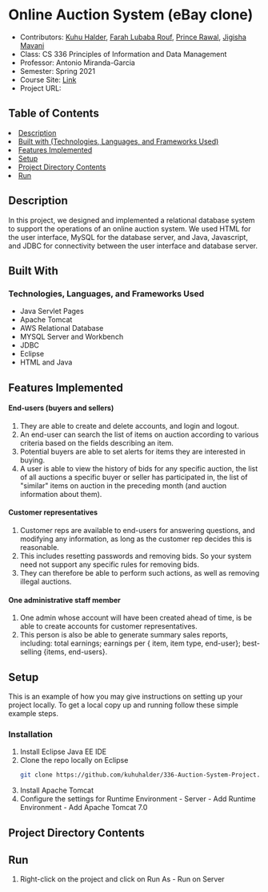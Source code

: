 
# Online Auction System (eBay clone)

- Contributors: <a href = 'https://github.com/kuhuhalder'> Kuhu Halder</a>, <a href = 'https://github.com/flr19' >Farah Lubaba Rouf</a>, <a href = 'https://github.com/princerawal'> Prince Rawal</a>, <a href = 'https://github.com/jigisham'>Jigisha Mavani</a>
- Class: CS 336 Principles of Information and Data Management
- Professor: Antonio Miranda-Garcia
- Semester: Spring 2021
- Course Site: <a href = 'https://www.cs.rutgers.edu/academics/undergraduate/course-synopses/course-details/01-198-336-principles-of-information-and-data-management'> Link </a>
- Project URL: 

## Table of Contents

<li><a href="#description">Description</a></li>
<li><a href="#built-with">Built with (Technologies, Languages, and Frameworks Used)</a></li>
<li><a href="#features-implemented">Features Implemented</a></li>
<li><a href="#setup">Setup</a></li>
<li><a href="#project-directory-contents">Project Directory Contents</a></li>
<li><a href="#run">Run</a></li>

## Description

In this project, we designed and implemented a relational database system to support the operations of an online auction system. We used HTML for the user interface, MySQL for the database server, and Java, Javascript, and JDBC for connectivity between the user interface and database server.


## Built With 

### Technologies, Languages, and Frameworks Used

- Java Servlet Pages
- Apache Tomcat
- AWS Relational Database 
- MYSQL Server and Workbench
- JDBC
- Eclipse
- HTML and Java

## Features Implemented

#### End-users (buyers and sellers)
1. They are able to create and delete accounts, and login and logout.
2. An end-user can search the list of items on auction according to various criteria based on the fields describing an item. 
3. Potential buyers are able to set alerts for items they are interested in buying. 
4. A user is able to view the history of bids for any specific auction, the list of all auctions a specific buyer or seller has participated in, the list of "similar" items on auction in the preceding month (and auction information about them).

#### Customer representatives 
1. Customer reps are available to end-users for answering questions, and modifying any information, as long as the customer rep decides this is reasonable. 
2. This includes resetting passwords and removing bids. So your system need not support any specific rules for removing bids.
3. They can therefore be able to perform such actions, as well as removing illegal auctions.

#### One administrative staff member 
1. One admin whose account will have been created ahead of time, is be able to create accounts for customer representatives.
2. This person is also be able to generate summary sales reports, including: total earnings; earnings per { item, item type, end-user}; best- selling {items, end-users}.

## Setup

This is an example of how you may give instructions on setting up your project locally.
To get a local copy up and running follow these simple example steps.

### Installation

1. Install Eclipse Java EE IDE
2. Clone the repo locally on Eclipse
   ```sh
   git clone https://github.com/kuhuhalder/336-Auction-System-Project.git
   ```
3. Install Apache Tomcat 
4. Configure the settings for Runtime Environment - Server - Add Runtime Environment - Add Apache Tomcat 7.0

## Project Directory Contents

## Run

1. Right-click on the project and click on Run As - Run on Server
